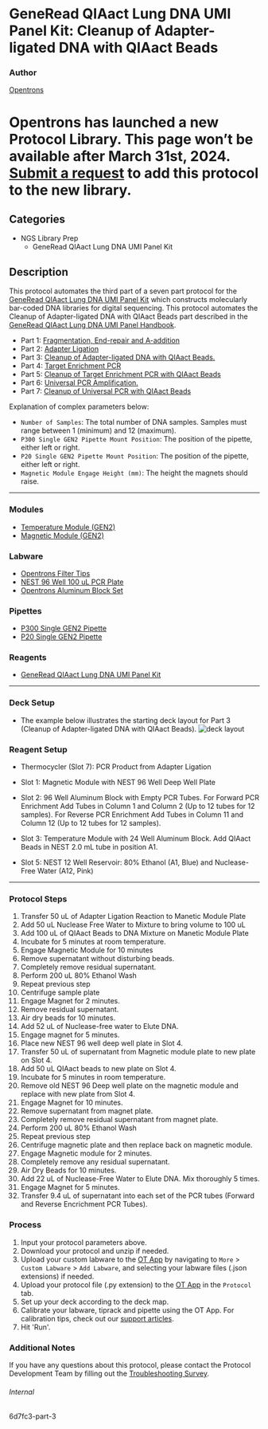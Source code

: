 # GeneRead QIAact Lung DNA UMI Panel Kit: Cleanup of Adapter-ligated DNA with QIAact Beads

### Author
[Opentrons](https://opentrons.com/)


# Opentrons has launched a new Protocol Library. This page won’t be available after March 31st, 2024. [Submit a request](https://docs.google.com/forms/d/e/1FAIpQLSdYYp9QCKow4nn0KlCVsMS3HX0eJ0N9O7-erajKvcpT0lWbSg/viewform) to add this protocol to the new library.

## Categories
* NGS Library Prep
	* GeneRead QIAact Lung DNA UMI Panel Kit

## Description
This protocol automates the third part of a seven part protocol for the [GeneRead QIAact Lung DNA UMI Panel Kit](https://www.qiagen.com/us/products/instruments-and-automation/genereader-system/generead-qiaact-lung-panels-ww/) which constructs molecularly bar-coded DNA libraries for digital sequencing. This protocol automates the Cleanup of Adapter-ligated DNA with QIAact Beads part described in the [GeneRead QIAact Lung DNA UMI Panel Handbook](https://www.qiagen.com/us/resources/download.aspx?id=94ab92d2-1918-4388-989b-4cefa8eed203&lang=en).

* Part 1: [Fragmentation, End-repair and A-addition](https://protocols.opentrons.com/protocol/6d7fc3)
* Part 2: [Adapter Ligation](https://protocols.opentrons.com/protocol/6d7fc3-part-2)
* Part 3: [Cleanup of Adapter-ligated DNA with QIAact Beads.](https://protocols.opentrons.com/protocol/6d7fc3-part-3)
* Part 4: [Target Enrichment PCR](https://protocols.opentrons.com/protocol/6d7fc3-part-4)
* Part 5: [Cleanup of Target Enrichment PCR with QIAact Beads](https://protocols.opentrons.com/protocol/6d7fc3-part-5)
* Part 6: [Universal PCR Amplification.](https://protocols.opentrons.com/protocol/6d7fc3-part-6)
* Part 7: [Cleanup of Universal PCR with QIAact Beads](https://protocols.opentrons.com/protocol/6d7fc3-part-7)

Explanation of complex parameters below:
* `Number of Samples`: The total number of DNA samples. Samples must range between 1 (minimum) and 12 (maximum).
* `P300 Single GEN2 Pipette Mount Position`: The position of the pipette, either left or right.
* `P20 Single GEN2 Pipette Mount Position`: The position of the pipette, either left or right.
* `Magnetic Module Engage Height (mm)`: The height the magnets should raise.

---

### Modules
* [Temperature Module (GEN2)](https://shop.opentrons.com/collections/hardware-modules/products/tempdeck)
* [Magnetic Module (GEN2)](https://shop.opentrons.com/collections/hardware-modules/products/magdeck)

### Labware
* [Opentrons Filter Tips](https://shop.opentrons.com/collections/opentrons-tips)
* [NEST 96 Well 100 uL PCR Plate](https://shop.opentrons.com/collections/lab-plates/products/nest-0-1-ml-96-well-pcr-plate-full-skirt)
* [Opentrons Aluminum Block Set](https://shop.opentrons.com/collections/racks-and-adapters/products/aluminum-block-set)

### Pipettes
* [P300 Single GEN2 Pipette](https://shop.opentrons.com/collections/ot-2-robot/products/single-channel-electronic-pipette?variant=5984549109789)
* [P20 Single GEN2 Pipette](https://shop.opentrons.com/collections/ot-2-robot/products/single-channel-electronic-pipette?variant=31059478970462)

### Reagents
* [GeneRead QIAact Lung DNA UMI Panel Kit](https://www.qiagen.com/us/products/instruments-and-automation/genereader-system/generead-qiaact-lung-panels-ww/)

---

### Deck Setup
* The example below illustrates the starting deck layout for Part 3 (Cleanup of Adapter-ligated DNA with QIAact Beads).
![deck layout](https://opentrons-protocol-library-website.s3.amazonaws.com/custom-README-images/6d7fc3/6d7fc3-part-3.png)

### Reagent Setup

* Thermocycler (Slot 7): PCR Product from Adapter Ligation

* Slot 1: Magnetic Module with NEST 96 Well Deep Well Plate

* Slot 2: 96 Well Aluminum Block with Empty PCR Tubes. For Forward PCR Enrichment Add Tubes in Column 1 and Column 2 (Up to 12 tubes for 12 samples). For Reverse PCR Enrichment Add Tubes in Column 11 and Column 12 (Up to 12 tubes for 12 samples).

* Slot 3: Temperature Module with 24 Well Aluminum Block. Add QIAact Beads in NEST 2.0 mL tube in position A1.

* Slot 5: NEST 12 Well Reservoir: 80% Ethanol (A1, Blue) and Nuclease-Free Water (A12, Pink)

---

### Protocol Steps
1. Transfer 50 uL of Adapter Ligation Reaction to Manetic Module Plate
2. Add 50 uL Nuclease Free Water to Mixture to bring volume to 100 uL
3. Add 100 uL of QIAact Beads to DNA Mixture on Manetic Module Plate
4. Incubate for 5 minutes at room temperature.
5. Engage Magnetic Module for 10 minutes
6. Remove supernatant without disturbing beads.
7. Completely remove residual supernatant.
8. Perform 200 uL 80% Ethanol Wash
9. Repeat previous step
10. Centrifuge sample plate
11. Engage Magnet for 2 minutes.
12. Remove residual supernatant.
13. Air dry beads for 10 minutes.
14. Add 52 uL of Nuclease-free water to Elute DNA.
15. Engage magnet for 5 minutes.
16. Place new NEST 96 well deep well plate in Slot 4.
17. Transfer 50 uL of supernatant from Magnetic module plate to new plate on Slot 4.
18. Add 50 uL QIAact beads to new plate on Slot 4.
19. Incubate for 5 minutes in room temperature.
20. Remove old NEST 96 Deep well plate on the magnetic module and replace with new plate from Slot 4.
21. Engage Magnet for 10 minutes.
22. Remove supernatant from magnet plate.
23. Completely remove residual supernatant from magnet plate.
24. Perform 200 uL 80% Ethanol Wash
25. Repeat previous step
26. Centrifuge magnetic plate and then replace back on magnetic module.
27. Engage Magnetic module for 2 minutes.
28. Completely remove any residual supernatant.
29. Air Dry Beads for 10 minutes.
30. Add 22 uL of Nuclease-Free Water to Elute DNA. Mix thoroughly 5 times.
31. Engage Magnet for 5 minutes.
32. Transfer 9.4 uL of supernatant into each set of the PCR tubes (Forward and Reverse Encrichment PCR Tubes).

### Process
1. Input your protocol parameters above.
2. Download your protocol and unzip if needed.
3. Upload your custom labware to the [OT App](https://opentrons.com/ot-app) by navigating to `More` > `Custom Labware` > `Add Labware`, and selecting your labware files (.json extensions) if needed.
4. Upload your protocol file (.py extension) to the [OT App](https://opentrons.com/ot-app) in the `Protocol` tab.
5. Set up your deck according to the deck map.
6. Calibrate your labware, tiprack and pipette using the OT App. For calibration tips, check out our [support articles](https://support.opentrons.com/en/collections/1559720-guide-for-getting-started-with-the-ot-2).
7. Hit 'Run'.

### Additional Notes
If you have any questions about this protocol, please contact the Protocol Development Team by filling out the [Troubleshooting Survey](https://protocol-troubleshooting.paperform.co/).

###### Internal
6d7fc3-part-3